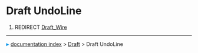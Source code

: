 # Draft UndoLine
1.  REDIRECT [Draft_Wire](Draft_Wire.md)



---
![](images/Right_arrow.png) [documentation index](../README.md) > [Draft](Draft_Workbench.md) > Draft UndoLine
